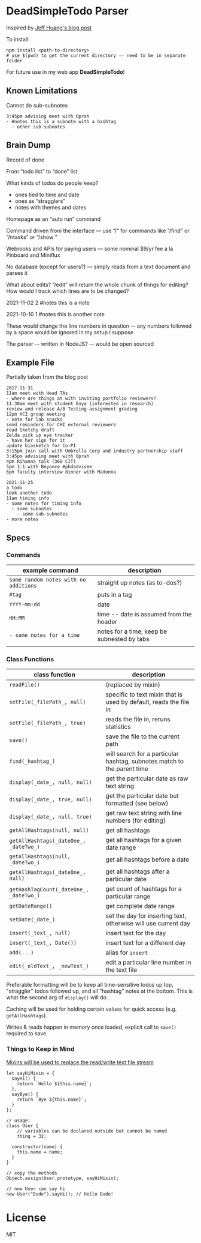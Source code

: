 # DeadSimpleTodo Parser

Inspired by [Jeff Huang's blog post](https://jeffhuang.com/productivity_text_file/)

To install:

```shell
npm install <path-to-directory>
# use $(pwd) to get the current directory -- need to be in separate folder
```

For future use in my web app **DeadSimpleTodo**!


## Known Limitations

Cannot do sub-subnotes

```
3:45pm advising meet with Oprah
- #notes this is a subnote with a hashtag
  - other sub-subnotes
```


## Brain Dump

Record of done

From “todo list” to “done” list

What kinds of todos do people keep?
  * ones tied to time and date 
  * ones as “stragglers” 
  * notes with themes and dates

Homepage as an “auto run” command

Command driven from the interface — use “/“ for commands like “/find” or “/ntasks” or “/show <date>”

Webrooks and APIs for paying users — some nominal $9/yr fee a la Pinboard and Miniflux 

No database (except for users?) — simply reads from a text document and parses it

What about edits? “/edit” will return the whole chunk of things for editing? How would I track which lines are to be changed?

2021-11-02
2 #notes this is a note

2021-10-10
1 #notes this is another note

These would change the line numbers in question -- any numbers followed by a space would be ignored in my setup I suppose

The parser -- written in NodeJS? -- would be open sourced



## Example File

Partially taken from the blog post

```
2017-11-31
11am meet with Head TAs
- where are things at with inviting portfolio reviewers?
11:30am meet with student Enya (interested in research)
review and release A/B Testing assignment grading
12pm HCI group meeting
- vote for lab snacks
send reminders for CHI external reviewers
read Sketchy draft
Zelda pick up eye tracker
- have her sign for it
update biosketch for Co-PI
3:15pm join call with Umbrella Corp and industry partnership staff
3:45pm advising meet with Oprah
4pm Rihanna talk (368 CIT)
5pm 1:1 with Beyonce #phdadvisee
6pm faculty interview dinner with Madonna

2021-11-25
a todo
look another todo
11am timing info
- some notes for timing info
  - some subnotes
    - some sub-subnotes
- more notes
```


## Specs

### Commands

| example command                       | description                                 |
| ----                                  | ----                                        |
| `some random notes with no additions` | straight up notes (as to-dos?)              |
| `#tag`                                | puts in a tag                               |
| `YYYY-mm-dd`                          | date                                        |
| `HH:MM`                               | time -- date is assumed from the header     |
| `- some notes for a time`             | notes for a time, keep be subnested by tabs |
|                                       |                                             |


### Class Functions

| class function                          | description                                                             |
| ----                                    | ----                                                                    |
| `readFile()`                            | (replaced by mixin)                                                     |
| `setFile(_filePath_, null)`             | specific to text mixin that is used by default, reads the file in       |
| `setFile(_filePath_, true)`             | reads the file in, reruns statistics                                    |
| `save()`                                | save the file to the current path                                       |
| `find(_hashtag_)`                       | will search for a particular hashtag, subnotes match to the parent time |
| `display(_date_, null, null)`           | get the particular date as raw text string                              |
| `display(_date_, true, null)`           | get the particular date but formatted (see below)                       |
| `display(_date_, null, true)`           | get raw text string with line numbers (for editing)                     |
| `getAllHashtags(null, null)`            | get all hashtags                                                        |
| `getAllHashtags(_dateOne_, _dateTwo_)`  | get all hashtags for a given date range                                 |
| `getAllHashtags(null, _dateTwo_)`       | get all hashtags before a date                                          |
| `getAllHashtags(_dateOne_, null)`       | get all hashtags after a particular date                                |
| `getHashTagCount(_dateOne_, _dateTwo_)` | get count of hashtags for a particular range                            |
| `getDateRange()`                        | get complete date range                                                 |
| `setDate(_date_)`                       | set the day for inserting text, otherwise will use current day          |
| `insert(_text_, null)`                  | insert text for the day                                                 |
| `insert(_text_, Date())`                | insert text for a different day                                         |
| `add(...)`                              | alias for `insert`                                                      |
| `edit(_oldText_, _newText_)`            | edit a particular line number in the text file                          |

Preferable formatting will be to keep all time-sensitive todos up top,
"straggler" todos followed up, and all "hashtag" notes at the
bottom. This is what the second arg of `display()` will do. 

Caching will be used for holding certain values for quick access
(e.g. `getAllHashtags`).

Writes & reads happen in memory once loaded, explicit call to `save()`
required to save


### Things to Keep in Mind

[Mixins will be used to replace the read/write text file stream](https://javascript.info/mixins)

```
let sayHiMixin = {
  sayHi() {
    return `Hello ${this.name}`;
  },
  sayBye() {
    return `Bye ${this.name}`;
  }
};

// usage:
class User {
    // variables can be declared outside but cannot be named
    thing = 32;

  constructor(name) {
    this.name = name;
  }
}

// copy the methods
Object.assign(User.prototype, sayHiMixin);

// now User can say hi
new User("Dude").sayHi(); // Hello Dude!
```


# License

MIT

